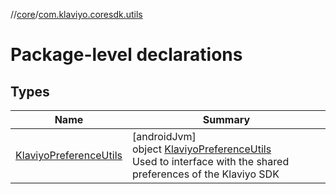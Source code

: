//[core](../../index.md)/[com.klaviyo.coresdk.utils](index.md)

# Package-level declarations

## Types

| Name | Summary |
|---|---|
| [KlaviyoPreferenceUtils](-klaviyo-preference-utils/index.md) | [androidJvm]<br>object [KlaviyoPreferenceUtils](-klaviyo-preference-utils/index.md)<br>Used to interface with the shared preferences of the Klaviyo SDK |
